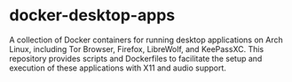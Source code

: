 # docker-desktop-apps
A collection of Docker containers for running desktop applications on Arch Linux, including Tor Browser, Firefox, LibreWolf, and KeePassXC. This repository provides scripts and Dockerfiles to facilitate the setup and execution of these applications with X11 and audio support.
